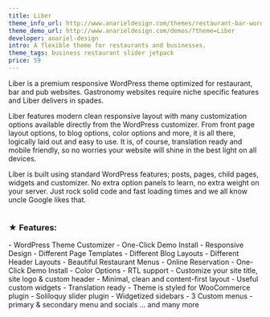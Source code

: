 ```yaml
---
title: Liber
theme_info_url: http://www.anarieldesign.com/themes/restaurant-bar-wordpress-theme/
theme_demo_url: http://www.anarieldesign.com/demos/?theme=Liber
developer: anariel-design
intro: A flexible theme for restaurants and businesses.
theme_tags: business restaurant slider jetpack
price: 59
---
```

<p>Liber is a premium responsive WordPress theme optimized for restaurant, bar and pub websites. Gastronomy websites require niche specific features and Liber delivers in spades.</p>
<p>Liber features modern clean responsive layout with many customization options available directly from the WordPress customizer. From front page layout options, to blog options, color options and more, it is all there, logically laid out and easy to use. It is, of course, translation ready and mobile friendly, so no worries your website will shine in the best light on all devices.</p>
<p>Liber is built using standard WordPress features; posts, pages, child pages, widgets and customizer. No extra option panels to learn, no extra weight on your server. Just rock solid code and fast loading times and we all know uncle Google likes that.</p>

<img src="http://www.anarieldesign.com/themedemos/marketimages/liberdemo-tf.jpg" alt="">

<h3>★ Features:</h3>
- WordPress Theme Customizer
- One-Click Demo Install
- Responsive Design
- Different Page Templates
- Different Blog Layouts
- Different Header Layouts
- Beautiful Restaurant Menus
- Online Reservation
- One-Click Demo Install
- Color Options
- RTL support
- Customize your site title, site logo & custom header
- Minimal, clean and content-first layout
- Useful custom widgets
- Translation ready
- Theme is styled for WooCommerce plugin
- Soliloquy slider plugin
- Widgetized sidebars
- 3 Custom menus - primary & secondary menu and socials
... and many more
